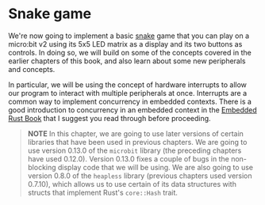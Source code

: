 # Snake game

We're now going to implement a basic [snake](https://en.wikipedia.org/wiki/Snake_(video_game_genre)) game that you can play on a micro:bit v2 using its 5x5 LED matrix as a
display and its two buttons as controls. In doing so, we will build on some of the concepts covered in the earlier
chapters of this book, and also learn about some new peripherals and concepts.

In particular, we will be using the concept of hardware interrupts to allow our program to interact with multiple
peripherals at once. Interrupts are a common way to implement concurrency in embedded contexts. There is a good
introduction to concurrency in an embedded context in the [Embedded Rust Book](https://docs.rust-embedded.org/book/concurrency/index.html) that I suggest you read through
before proceeding.

> **NOTE** In this chapter, we are going to use later versions of certain libraries that have been used in previous
> chapters. We are going to use version 0.13.0 of the `microbit` library (the preceding chapters have used 0.12.0).
> Version 0.13.0 fixes a couple of bugs in the non-blocking display code that we will be using. We are also going to use
> version 0.8.0 of the `heapless` library (previous chapters used version 0.7.10), which allows us to use certain of its
> data structures with structs that implement Rust's `core::Hash` trait.
